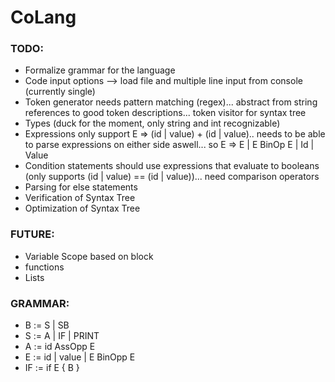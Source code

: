 # CoLang

### TODO:
- Formalize grammar for the language
- Code input options --> load file and multiple line input from console (currently single)
- Token generator needs pattern matching (regex)... abstract from string references to good token descriptions... token visitor for syntax tree
- Types (duck for the moment, only string and int recognizable)
- Expressions only support E => (id | value) + (id | value).. needs to be able to parse expressions on either side aswell... so E => E | E BinOp E | Id | Value
- Condition statements should use expressions that evaluate to booleans (only supports (id | value) == (id | value))... need comparison operators 
- Parsing for else statements
- Verification of Syntax Tree
- Optimization of Syntax Tree

### FUTURE:
- Variable Scope based on block
- functions
- Lists

### GRAMMAR:
- B := S | SB
- S := A | IF | PRINT
- A := id AssOpp E
- E := id | value | E BinOpp E
- IF := if E { B }
